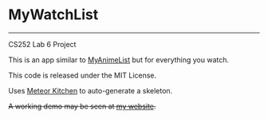 # MyWatchList

-------------------

CS252 Lab 6 Project

This is an app similar to [MyAnimeList](http://myanimelist.net/) but for everything you watch.

This code is released under the MIT License. 

Uses [Meteor Kitchen](http://www.meteorkitchen.com/) to auto-generate a skeleton.

~~A working demo may be seen at [my website](http://mywatchlist.jhughes.xyz/).~~

